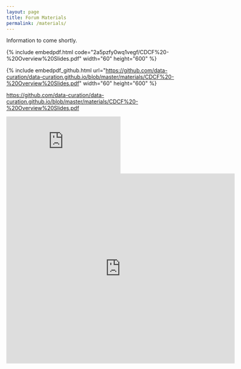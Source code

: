 ```yaml
---
layout: page
title: Forum Materials
permalink: /materials/
---
```


Information to come shortly.

{% include embedpdf.html code="2a5pzfy0wq1vegf/CDCF%20-%20Overview%20Slides.pdf" width="60" height="600" %}

{% include embedpdf_github.html url="https://github.com/data-curation/data-curation.github.io/blob/master/materials/CDCF%20-%20Overview%20Slides.pdf" width="60" height="600" %}


https://github.com/data-curation/data-curation.github.io/blob/master/materials/CDCF%20-%20Overview%20Slides.pdf

<html>
<embed src="https://github.com/data-curation/data-curation.github.io/blob/master/materials/CDCF%20-%20Overview%20Slides.pdf" type="application/pdf" />
<html/>
  
<embed src="https://github.com/data-curation/data-curation.github.io/blob/master/materials/CDCF%20-%20Overview%20Slides.pdf" width="600px" height="500px" />

